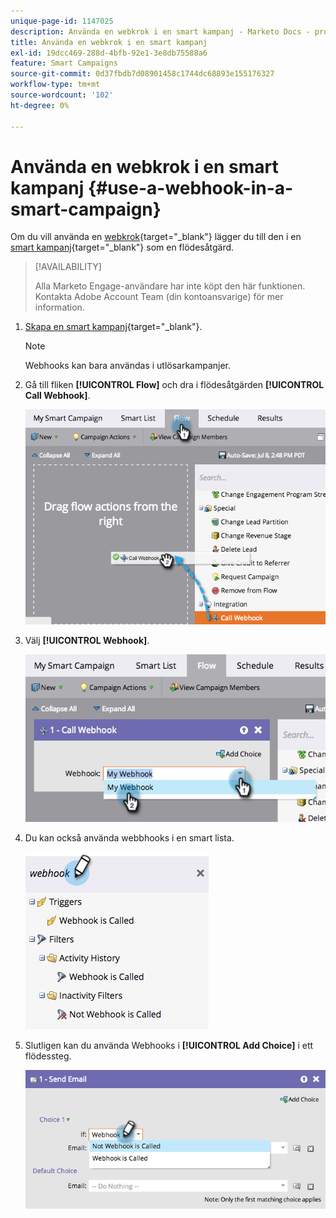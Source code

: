 ```yaml
---
unique-page-id: 1147025
description: Använda en webkrok i en smart kampanj - Marketo Docs - produktdokumentation
title: Använda en webkrok i en smart kampanj
exl-id: 19dcc469-288d-4bfb-92e1-3e8db75588a6
feature: Smart Campaigns
source-git-commit: 0d37fbdb7d08901458c1744dc68893e155176327
workflow-type: tm+mt
source-wordcount: '102'
ht-degree: 0%

---
```


# Använda en webkrok i en smart kampanj {#use-a-webhook-in-a-smart-campaign}

Om du vill använda en [webkrok](https://experienceleague.adobe.com/sv/docs/marketo-developer/marketo/webhooks/webhooks){target="_blank"} lägger du till den i en [smart kampanj](/help/marketo/product-docs/core-marketo-concepts/smart-campaigns/flow-actions/add-a-flow-step-to-a-smart-campaign.md){target="_blank"} som en flödesåtgärd.

>[!AVAILABILITY]
>
>Alla Marketo Engage-användare har inte köpt den här funktionen. Kontakta Adobe Account Team (din kontoansvarige) för mer information.

1. [Skapa en smart kampanj](/help/marketo/product-docs/core-marketo-concepts/smart-campaigns/creating-a-smart-campaign/create-a-new-smart-campaign.md){target="_blank"}.

   >[!NOTE]
   >
   >Webhooks kan bara användas i utlösarkampanjer.

1. Gå till fliken **[!UICONTROL Flow]** och dra i flödesåtgärden **[!UICONTROL Call Webhook]**.

   ![](assets/use-a-webhook-in-a-smart-campaign-1.png)

1. Välj **[!UICONTROL Webhook]**.

   ![](assets/use-a-webhook-in-a-smart-campaign-2.png)

1. Du kan också använda webbhooks i en smart lista.

   ![](assets/use-a-webhook-in-a-smart-campaign-3.png)

1. Slutligen kan du använda Webhooks i **[!UICONTROL Add Choice]** i ett flödessteg.

   ![](assets/use-a-webhook-in-a-smart-campaign-4.png)
